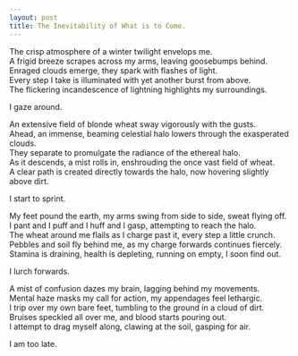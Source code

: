 ```yaml
---
layout: post
title: The Inevitability of What is to Come.
---
```


The crisp atmosphere of a winter twilight envelops me. <br>
A frigid breeze scrapes across my arms, leaving goosebumps behind. <br>
Enraged clouds emerge, they spark with flashes of light. <br>
Every step I take is illuminated with yet another burst from above. <br>
The flickering incandescence of lightning highlights my surroundings. <br>

I gaze around. <br>

An extensive field of blonde wheat sway vigorously with the gusts. <br>
Ahead, an immense, beaming celestial halo lowers through the exasperated clouds. <br>
They separate to promulgate the radiance of the ethereal halo. <br>
As it descends, a mist rolls in, enshrouding the once vast field of wheat. <br>
A clear path is created directly towards the halo, now hovering slightly above dirt. <br>

I start to sprint. <br>

My feet pound the earth, my arms swing from side to side, sweat flying off. <br>
I pant and I puff and I huff and I gasp, attempting to reach the halo. <br>
The wheat around me flails as I charge past it, every step a little crunch. <br>
Pebbles and soil fly behind me, as my charge forwards continues fiercely. <br>
Stamina is draining, health is depleting, running on empty, I soon find out. <br>

I lurch forwards. <br>

A mist of confusion dazes my brain, lagging behind my movements. <br>
Mental haze masks my call for action, my appendages feel lethargic. <br>
I trip over my own bare feet, tumbling to the ground in a cloud of dirt. <br>
Bruises speckled all over me, and blood starts pouring out. <br>
I attempt to drag myself along, clawing at the soil, gasping for air. <br>

I am too late. <br>
